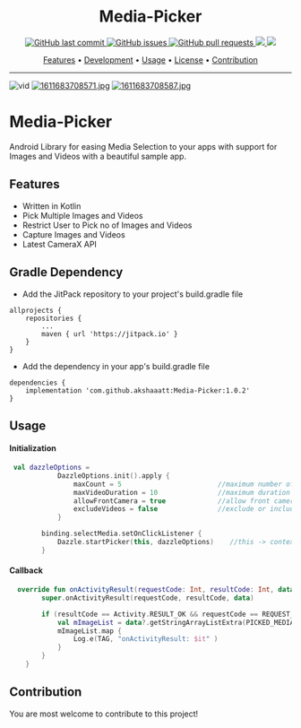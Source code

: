 <h1 align="center">Media-Picker</h1>

<p align="center">
    <a href="https://github.com/akshaaatt/Media-Picker/commits/master">
    <img src="https://img.shields.io/github/last-commit/akshaaatt/Media-Picker.svg?style=flat-square&logo=github&logoColor=white"
         alt="GitHub last commit">
    <a href="https://github.com/akshaaatt/Media-Picker/issues">
    <img src="https://img.shields.io/github/issues-raw/akshaaatt/Media-Picker.svg?style=flat-square&logo=github&logoColor=white"
         alt="GitHub issues">
    <a href="https://github.com/akshaaatt/Media-Picker/pulls">
    <img src="https://img.shields.io/github/issues-pr-raw/akshaaatt/Media-Picker.svg?style=flat-square&logo=github&logoColor=white"
         alt="GitHub pull requests">
    <img src="https://PlayBadges.pavi2410.me/badge/downloads?id=com.limerse.social">
    <img src="https://PlayBadges.pavi2410.me/badge/ratings?id=com.limerse.social">
</p>
      
<p align="center">
  <a href="#features">Features</a> •
  <a href="#development">Development</a> •
  <a href="#usage">Usage</a> •
  <a href="#license">License</a> •
  <a href="#contribution">Contribution</a>
</p>

---

![vid](https://github.com/akshaaatt/Media-Picker/blob/master/promo/vid.gif)
[![1611683708571.jpg](https://i.postimg.cc/CLcGscL2/1611683708571.jpg)](https://postimg.cc/4mhHJbcv)
[![1611683708587.jpg](https://i.postimg.cc/sDjPWkyS/1611683708587.jpg)](https://postimg.cc/gr76FBxk)

# Media-Picker

Android Library for easing Media Selection to your apps with support for Images and Videos with a beautiful sample app.

## Features

* Written in Kotlin
* Pick Multiple Images and Videos
* Restrict User to Pick no of Images and Videos
* Capture Images and Videos
* Latest CameraX API

## Gradle Dependency

* Add the JitPack repository to your project's build.gradle file

```
allprojects {
    repositories {
        ...
        maven { url 'https://jitpack.io' }
    }
}
```

* Add the dependency in your app's build.gradle file

```
dependencies {
    implementation 'com.github.akshaaatt:Media-Picker:1.0.2'
}
```

## Usage

#### Initialization

```kotlin
 val dazzleOptions =
            DazzleOptions.init().apply {
                maxCount = 5                        //maximum number of images/videos to be picked
                maxVideoDuration = 10               //maximum duration for video capture in seconds
                allowFrontCamera = true             //allow front camera use
                excludeVideos = false               //exclude or include video functionalities
            }

        binding.selectMedia.setOnClickListener {
            Dazzle.startPicker(this, dazzleOptions)    //this -> context of Activity or Fragment
        }
```

#### Callback

```kotlin
  override fun onActivityResult(requestCode: Int, resultCode: Int, data: Intent?) {
        super.onActivityResult(requestCode, resultCode, data)

        if (resultCode == Activity.RESULT_OK && requestCode == REQUEST_CODE_PICKER){
            val mImageList = data?.getStringArrayListExtra(PICKED_MEDIA_LIST) as ArrayList //List of selected/captured images/videos
            mImageList.map {
                Log.e(TAG, "onActivityResult: $it" )
            }
        }
    }
```

## Contribution

You are most welcome to contribute to this project!

